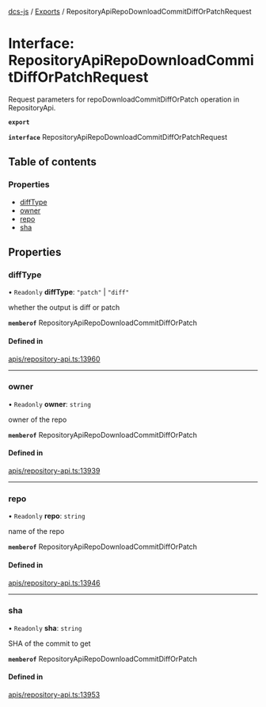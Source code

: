 [dcs-js](../README.md) / [Exports](../modules.md) / RepositoryApiRepoDownloadCommitDiffOrPatchRequest

# Interface: RepositoryApiRepoDownloadCommitDiffOrPatchRequest

Request parameters for repoDownloadCommitDiffOrPatch operation in RepositoryApi.

**`export`**

**`interface`** RepositoryApiRepoDownloadCommitDiffOrPatchRequest

## Table of contents

### Properties

- [diffType](RepositoryApiRepoDownloadCommitDiffOrPatchRequest.md#difftype)
- [owner](RepositoryApiRepoDownloadCommitDiffOrPatchRequest.md#owner)
- [repo](RepositoryApiRepoDownloadCommitDiffOrPatchRequest.md#repo)
- [sha](RepositoryApiRepoDownloadCommitDiffOrPatchRequest.md#sha)

## Properties

### <a id="difftype" name="difftype"></a> diffType

• `Readonly` **diffType**: ``"patch"`` \| ``"diff"``

whether the output is diff or patch

**`memberof`** RepositoryApiRepoDownloadCommitDiffOrPatch

#### Defined in

[apis/repository-api.ts:13960](https://github.com/unfoldingWord/dcs-js/blob/b29eb7a/apis/repository-api.ts#L13960)

___

### <a id="owner" name="owner"></a> owner

• `Readonly` **owner**: `string`

owner of the repo

**`memberof`** RepositoryApiRepoDownloadCommitDiffOrPatch

#### Defined in

[apis/repository-api.ts:13939](https://github.com/unfoldingWord/dcs-js/blob/b29eb7a/apis/repository-api.ts#L13939)

___

### <a id="repo" name="repo"></a> repo

• `Readonly` **repo**: `string`

name of the repo

**`memberof`** RepositoryApiRepoDownloadCommitDiffOrPatch

#### Defined in

[apis/repository-api.ts:13946](https://github.com/unfoldingWord/dcs-js/blob/b29eb7a/apis/repository-api.ts#L13946)

___

### <a id="sha" name="sha"></a> sha

• `Readonly` **sha**: `string`

SHA of the commit to get

**`memberof`** RepositoryApiRepoDownloadCommitDiffOrPatch

#### Defined in

[apis/repository-api.ts:13953](https://github.com/unfoldingWord/dcs-js/blob/b29eb7a/apis/repository-api.ts#L13953)
